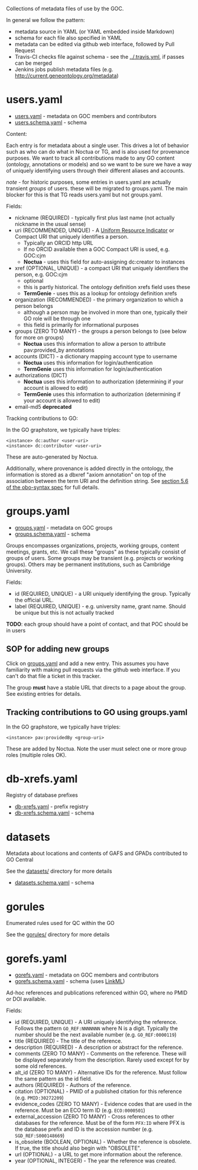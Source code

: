 Collections of metadata files of use by the GOC.

In general we follow the pattern:

 * metadata source in YAML (or YAML embedded inside Markdown)
 * schema for each file also specified in YAML
 * metadata can be edited via github web interface, followed by Pull Request
 * Travis-CI checks file against schema - see the [../.travis.yml](../.travis.yml), if passes can be merged
 * Jenkins jobs publish metadata files (e.g. http://current.geneontology.org/metadata)

# users.yaml

 - [users.yaml](users.yaml) - metadata on GOC members and contributors
 - [users.schema.yaml](users.schema.yaml) - schema

Content:

Each entry is for metadata about a single user. This drives a lot of
behavior such as who can do what in Noctua or TG, and is also used for
provenance purposes. We want to track all contributions made to any GO
content (ontology, annotations or models) and so we want to be sure we
have a way of uniquely identifying users through their different
aliases and accounts.

_note_ - for historic purposes, some entries in users.yaml are
actually transient _groups_ of users. these will be migrated to
groups.yaml. The main blocker for this is that TG reads users.yaml but
not groups.yaml.

Fields:

 * nickname (REQUIRED) - typically first plus last name (not actually nickname in the usual sense)
 * uri (RECOMMENDED, UNIQUE) - A [Uniform Resource Indicator](https://en.wikipedia.org/wiki/Uniform_Resource_Identifier) or Compact URI that uniquely identifies a person.
    * Typically an ORCID http URL
    * If no ORCID available then a GOC Compact URI is used, e.g. GOC:cjm
    * __Noctua__ - uses this field for auto-assigning dc:creator to instances
 * xref (OPTIONAL, UNIQUE) - a compact URI that uniquely identifiers the person, e.g. GOC:cjm
    * optional
    * this is partly historical. The ontology definition xrefs field uses these
    * __TermGenie__ - uses this as a lookup for ontology definition xrefs
 * organization (RECOMMENDED) - the primary organization to which a person belongs
    * although a person may be involved in more than one, typically their GO role will be through one
    * this field is primarily for informational purposes
 * groups (ZERO TO MANY) - the groups a person belongs to (see below for more on groups)
    * __Noctua__ uses this information to allow a person to attribute pav:provided_by annotations
 * accounts (DICT) - a dictionary mapping account type to username
    * __Noctua__ uses this information for login/authentication
    * __TermGenie__ uses this information for login/authentication
 * authorizations (DICT)
    * __Noctua__ uses this information to authorization (determining if your account is allowed to edit)
    * __TermGenie__ uses this information to authorization (determining if your account is allowed to edit)
 * email-md5 __deprecated__

Tracking contributions to GO:

In the GO graphstore, we typically have triples:

    <instance> dc:author <user-uri>
    <instance> dc:contributor <user-uri>

These are auto-generated by Noctua.

Additionally, where provenance is added directly in the ontology, the
information is stored as a dbxref "axiom annotation" on top of the
association between the term URI and the definition string. See
[section 5.6 of the obo-syntax spec](http://owlcollab.github.io/oboformat/doc/obo-syntax.html#5.6)
for full details.

# groups.yaml

 - [groups.yaml](groups.yaml) - metadata on GOC groups
 - [groups.schema.yaml](groups.schema.yaml) - schema

Groups encompasses organizations, projects, working groups, content
meetings, grants, etc. We call these "groups" as these typically consist
of groups of users. Some groups may be transient (e.g. projects or working groups). Others may be
permanent institutions, such as Cambridge University.

Fields:

 * id (REQUIRED, UNIQUE) - a URI uniquely identifying the group. Typically the official URL.
 * label (REQUIRED, UNIQUE) - e.g. university name, grant name. Should be unique but this is not actually tracked

__TODO__: each group should have a point of contact, and that POC should be in users

## SOP for adding new groups

Click on [groups.yaml](groups.yaml) and add a new entry. This assumes you have familiarity with making pull requests via the github web interface. If you can't do that file a ticket in this tracker.

The group **must** have a stable URL that directs to a page about the group. See existing entries for details.

## Tracking contributions to GO using groups.yaml

In the GO graphstore, we typically have triples:

    <instance> pav:providedBy <group-uri>

These are added by Noctua. Note the user must select one or more group roles (multiple roles OK).

# db-xrefs.yaml

Registry of database prefixes

 - [db-xrefs.yaml](db-xrefs.yaml) - prefix registry
 - [db-xrefs.schema.yaml](db-xrefs.schema.yaml) - schema

# datasets

Metadata about locations and contents of GAFS and GPADs contributed to GO Central

See the [datasets/](datasets) directory for more details

 - [datasets.schema.yaml](datasets.schema.yaml) - schema

# gorules

Enumerated rules used for QC within the GO

See the [gorules/](gorules) directory for more details

# gorefs.yaml

- [gorefs.yaml](gorefs.yaml) - metadata on GOC members and contributors
- [gorefs.schema.yaml](gorefs.schema.yaml) - schema (uses [LinkML](https://linkml.io/linkml/))

Ad-hoc references and publications referenced within GO, where no PMID or DOI available.

Fields:

- id (REQUIRED, UNIQUE) - A URI uniquely identifying the reference. Follows the pattern `GO_REF:NNNNNNN` where N is a digit. Typically the number should be the next available number (e.g. `GO_REF:0000119`)
- title (REQUIRED) - The title of the reference.
- description (REQUIRED) - A description or abstract for the reference.
- comments (ZERO TO MANY) - Comments on the reference. These will be displayed separately from the description. Rarely used except for by some old references.
- alt_id (ZERO TO MANY) - Alternative IDs for the reference. Must follow the same pattern as the id field.
- authors (REQUIRED) - Authors of the reference.
- citation (OPTIONAL) - PMID of a published citation for this reference (e.g. `PMID:30272209`)
- evidence_codes (ZERO TO MANY) - Evidence codes that are used in the reference. Must be an ECO term ID (e.g. `ECO:0000501`)
- external_accession (ZERO TO MANY) - Cross references to other databases for the reference. Must be of the form `PFX:ID` where PFX is the database prefix and ID is the accession number (e.g. `SGD_REF:S000148669`)
- is_obsolete (BOOLEAN, OPTIONAL) - Whether the reference is obsolete. If true, the title should also begin with "OBSOLETE".
- url (OPTIONAL) - a URL to get more information about the reference.
- year (OPTIONAL, INTEGER) - The year the reference was created. 



